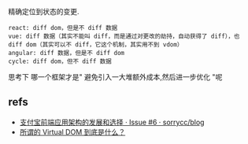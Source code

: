 


精确定位到状态的变更.

```
react: diff dom，但是不 diff 数据
vue: diff 数据（其实不能叫 diff，而是通过对更改的劫持，自动获得了 diff），也 diff dom（其实可以不 diff，它这个机制，其实用不到 vdom）
angular: diff 数据，但是不 diff dom
cycle: diff dom，但不 diff 数据

```


思考下 哪一个框架才是" 避免引入一大堆额外成本,然后进一步优化 "呢


## refs

- [支付宝前端应用架构的发展和选择 · Issue #6 · sorrycc/blog](https://github.com/sorrycc/blog/issues/6)
- [所谓的 Virtual DOM 到底是什么？](https://zhuanlan.zhihu.com/p/37391628)
